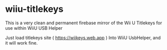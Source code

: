 # wiiu-titlekeys

This is a very clean and permanent firebase mirror of the Wii U Titlekeys for use within WiiU USB Helper

Just load titlekeys site ( https://wiikeys.web.app ) Into WiiU UsbHelper, and it will work fine.